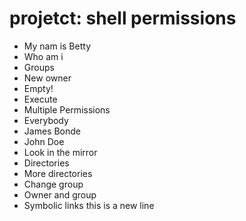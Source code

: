 # projetct: shell permissions
 - My nam is Betty
- Who am i
- Groups
- New owner
- Empty!
- Execute
- Multiple Permissions
- Everybody
- James Bonde
- John Doe
- Look in the mirror
- Directories
- More directories
- Change group
- Owner and group
- Symbolic links
this is a new line
